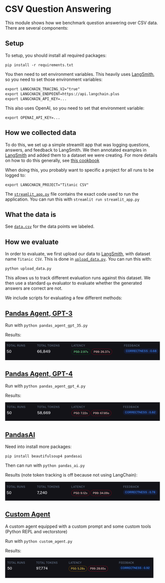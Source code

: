 # CSV Question Answering

This module shows how we benchmark question answering over CSV data.
There are several components:

## Setup

To setup, you should install all required packages:

```shell
pip install -r requirements.txt
```

You then need to set environment variables. 
This heavily uses [LangSmith](https://smith.langchain.com/), so you need to set those environment variables:

```shell
export LANGCHAIN_TRACING_V2="true"
export LANGCHAIN_ENDPOINT=https://api.langchain.plus
export LANGCHAIN_API_KEY=...
```

This also uses OpenAI, so you need to set that environment variable:

````shell
export OPENAI_API_KEY=...
````

## How we collected data

To do this, we set up a simple streamlit app that was logging questions, answers, and feedback to LangSmith.
We then annotated examples in [LangSmith](https://smith.langchain.com/) and added them to a dataset we were creating.
For more details on how to do this generally, see [this cookbook](https://github.com/langchain-ai/langsmith-cookbook/tree/main/feedback-examples/streamlit)

When doing this, you probably want to specific a project for all runs to be logged to:

```shell
export LANGCHAIN_PROJECT="Titanic CSV"
```

The [`streamlit_app.py`](data.csv) file contains the exact code used to run the application.
You can run this with `streamlit run streamlit_app.py`

## What the data is

See [`data.csv`](data.csv) for the data points we labeled.

## How we evaluate

In order to evaluate, we first upload our data to [LangSmith](https://smith.langchain.com/), with dataset name `Titanic CSV`.
This is done in [`upload_data.py`](upload_data.py). You can run this with:

```shell
python upload_data.py
```

This allows us to track different evaluation runs against this dataset.
We then use a standard `qa` evaluator to evaluate whether the generated answers are correct are not.

We include scripts for evaluating a few different methods:

## [Pandas Agent, GPT-3](pandas_agent_gpt_35.py)

Run with `python pandas_agent_gpt_35.py`

Results:

![results_35.png](result_35.png)

## [Pandas Agent, GPT-4](pandas_agent_gpt_4.py)

Run with `python pandas_agent_gpt_4.py`

Results:

![results_4.png](results_4.png)

## [PandasAI](pandas_ai.py)

Need into install more packages:

```shell
pip install beautifulsoup4 pandasai
```
Then can run with `python pandas_ai.py`

Results (note token tracking is off because not using LangChain):

![results_pandasai.png](results_pandasai.png)

## [Custom Agent](custom_agent.py)

A custom agent equipped with a custom prompt and some custom tools (Python REPL and vectorstore)

Run with `python custom_agent.py`

Results:

![results_custom.png](results_custom.png)
